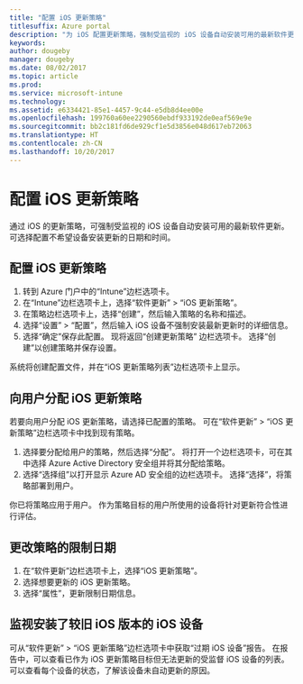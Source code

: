 ```yaml
---
title: "配置 iOS 更新策略"
titlesuffix: Azure portal
description: "为 iOS 配置更新策略，强制受监视的 iOS 设备自动安装可用的最新软件更新。"
keywords: 
author: dougeby
manager: dougeby
ms.date: 08/02/2017
ms.topic: article
ms.prod: 
ms.service: microsoft-intune
ms.technology: 
ms.assetid: e6334421-85e1-4457-9c44-e5db8d4ee00e
ms.openlocfilehash: 199760a60ee2290560ebdf933192de0eaf569e9e
ms.sourcegitcommit: bb2c181fd6de929cf1e5d3856e048d617eb72063
ms.translationtype: HT
ms.contentlocale: zh-CN
ms.lasthandoff: 10/20/2017
---
```

# <a name="configure-ios-update-policies"></a>配置 iOS 更新策略
通过 iOS 的更新策略，可强制受监视的 iOS 设备自动安装可用的最新软件更新。 可选择配置不希望设备安装更新的日期和时间。

## <a name="configure-the-ios-update-policy"></a>配置 iOS 更新策略
1. 转到 Azure 门户中的“Intune”边栏选项卡。
2. 在“Intune”边栏选项卡上，选择“软件更新” > “iOS 更新策略”。
4. 在策略边栏选项卡上，选择“创建”，然后输入策略的名称和描述。
5. 选择“设置” > “配置”，然后输入 iOS 设备不强制安装最新更新时的详细信息。
6. 选择“确定”保存此配置。 现将返回“创建更新策略” 边栏选项卡。 选择“创建”以创建策略并保存设置。

系统将创建配置文件，并在“iOS 更新策略列表”边栏选项卡上显示。

## <a name="assign-an-ios-update-policy-to-users"></a>向用户分配 iOS 更新策略
若要向用户分配 iOS 更新策略，请选择已配置的策略。 可在“软件更新” > “iOS 更新策略”边栏选项卡中找到现有策略。
1. 选择要分配给用户的策略，然后选择“分配”。 将打开一个边栏选项卡，可在其中选择 Azure Active Directory 安全组并将其分配给策略。
2. 选择“选择组”以打开显示 Azure AD 安全组的边栏选项卡。 选择“选择”，将策略部署到用户。

你已将策略应用于用户。 作为策略目标的用户所使用的设备将针对更新符合性进行评估。

## <a name="change-the-restricted-days-for-the-policy"></a>更改策略的限制日期
1. 在“软件更新”边栏选项卡上，选择“iOS 更新策略”。
2. 选择想要更新的 iOS 更新策略。
3. 选择“属性”，更新限制日期信息。

## <a name="monitor-ios-devices-with-older-ios-versions"></a>监视安装了较旧 iOS 版本的 iOS 设备 
<!-- 1352223 -->
可从“软件更新” > “iOS 更新策略”边栏选项卡中获取“过期 iOS 设备”报告。 在报告中，可以查看已作为 iOS 更新策略目标但无法更新的受监督 iOS 设备的列表。 可以查看每个设备的状态，了解该设备未自动更新的原因。